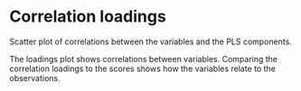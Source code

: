 <!-- TITLE: Correlation loadings -->
<!-- SUBTITLE: -->

# Correlation loadings

Scatter plot of correlations between the variables and the PLS components.

The loadings plot shows correlations between variables. Comparing the correlation loadings to the scores shows how the
variables relate to the observations.
